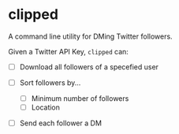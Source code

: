 # clipped
A command line utility for DMing Twitter followers.

Given a Twitter API Key, `clipped` can:
- [ ] Download all followers of a specefied user
- [ ] Sort followers by...
    * [ ] Minimum number of followers
    * [ ] Location
- [ ] Send each follower a DM   

